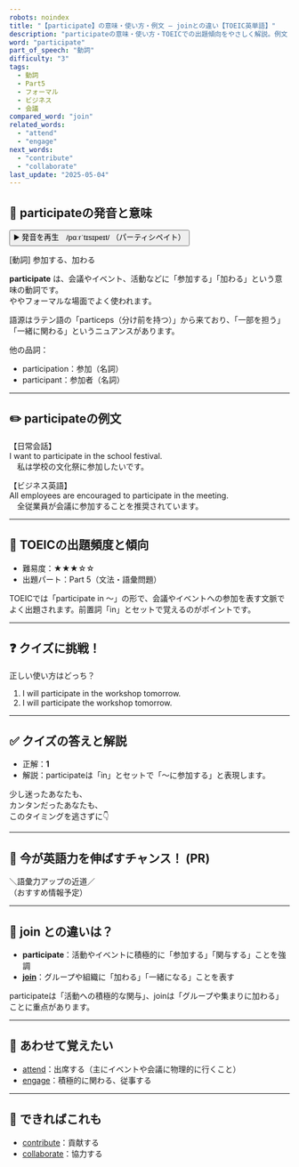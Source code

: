 ```yaml
---
robots: noindex
title: "【participate】の意味・使い方・例文 ― joinとの違い【TOEIC英単語】"
description: "participateの意味・使い方・TOEICでの出題傾向をやさしく解説。例文・クイズ付きでjoinとの違いもわかりやすく学べます。"
word: "participate"
part_of_speech: "動詞"
difficulty: "3"
tags:
  - 動詞
  - Part5
  - フォーマル
  - ビジネス
  - 会議
compared_word: "join"
related_words:
  - "attend"
  - "engage"
next_words:
  - "contribute"
  - "collaborate"
last_update: "2025-05-04"
---
```


## 🔰 participateの発音と意味

<button class="play-audio" onclick="playTTS('participate')">
  <span class="play-audio-main">
    ▶️ 発音を再生　/pɑːrˈtɪsɪpeɪt/
  </span>
  <span class="play-audio-sub">
    （パーティシペイト）
  </span>
</button>

[動詞] 参加する、加わる

**participate** は、会議やイベント、活動などに「参加する」「加わる」という意味の動詞です。  
ややフォーマルな場面でよく使われます。

語源はラテン語の「particeps（分け前を持つ）」から来ており、「一部を担う」「一緒に関わる」というニュアンスがあります。

他の品詞：  
- participation：参加（名詞）
- participant：参加者（名詞）

---

## ✏️ participateの例文

【日常会話】  
I want to participate in the school festival.  
　私は学校の文化祭に参加したいです。

【ビジネス英語】  
All employees are encouraged to participate in the meeting.  
　全従業員が会議に参加することを推奨されています。

---

## 🎯 TOEICの出題頻度と傾向

- 難易度：★★★☆☆
- 出題パート：Part 5（文法・語彙問題）

TOEICでは「participate in ～」の形で、会議やイベントへの参加を表す文脈でよく出題されます。前置詞「in」とセットで覚えるのがポイントです。

---

## ❓ クイズに挑戦！

正しい使い方はどっち？

1. I will participate in the workshop tomorrow.  
2. I will participate the workshop tomorrow.

---

## ✅ クイズの答えと解説

- 正解：**1**
- 解説：participateは「in」とセットで「～に参加する」と表現します。

少し迷ったあなたも、  
カンタンだったあなたも、  
このタイミングを逃さずに👇️

---

## 🚀 今が英語力を伸ばすチャンス！ (PR)

<div class="info-center">
＼語彙力アップの近道／<br>  
（おすすめ情報予定）
</div>

---

## 🤔  join との違いは？

- **participate**：活動やイベントに積極的に「参加する」「関与する」ことを強調
- **[join](/join)**：グループや組織に「加わる」「一緒になる」ことを表す

participateは「活動への積極的な関与」、joinは「グループや集まりに加わる」ことに重点があります。

---

## 🧩 あわせて覚えたい

- [attend](/attend)：出席する（主にイベントや会議に物理的に行くこと）
- [engage](/engage)：積極的に関わる、従事する

---

## 📖 できればこれも

- [contribute](/contribute)：貢献する
- [collaborate](/collaborate)：協力する

<!-- cvid: aid09_bid48 -->
